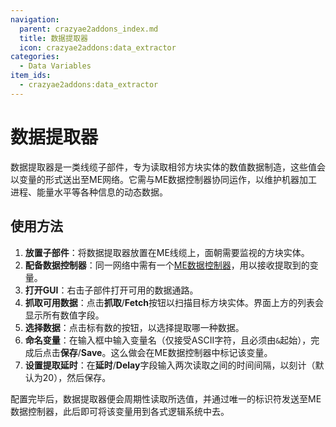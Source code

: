 ```yaml
---
navigation:
  parent: crazyae2addons_index.md
  title: 数据提取器
  icon: crazyae2addons:data_extractor
categories:
  - Data Variables
item_ids:
  - crazyae2addons:data_extractor
---
```


# 数据提取器

数据提取器是一类线缆子部件，专为读取相邻方块实体的数值数据制造，这些值会以变量的形式送出至ME网络。它需与ME数据控制器协同运作，以维护机器加工进程、能量水平等各种信息的动态数据。

## 使用方法

1. **放置子部件**：将数据提取器放置在ME线缆上，面朝需要监视的方块实体。
2. **配备数据控制器**：同一网络中需有一个[ME数据控制器](me_data_controller.md)，用以接收提取到的变量。
3. **打开GUI**：右击子部件打开可用的数据通路。
4. **抓取可用数据**：点击**抓取**/**Fetch**按钮以扫描目标方块实体。界面上方的列表会显示所有数值字段。
5. **选择数据**：点击标有数的按钮，以选择提取哪一种数据。
6. **命名变量**：在输入框中输入变量名（仅接受ASCII字符，且必须由`&`起始），完成后点击**保存**/**Save**。这么做会在ME数据控制器中标记该变量。
7. **设置提取延时**：在**延时**/**Delay**字段输入两次读取之间的时间间隔，以刻计（默认为20），然后保存。

配置完毕后，数据提取器便会周期性读取所选值，并通过唯一的标识符发送至ME数据控制器，此后即可将该变量用到各式逻辑系统中去。